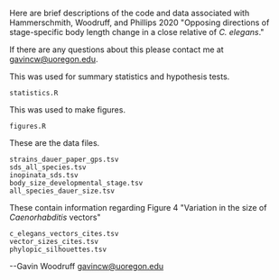 Here are brief descriptions of the code and data associated with Hammerschmith, Woodruff, and Phillips 2020 "Opposing directions of stage-specific body length change in a close relative of _C. elegans_."

If there are any questions about this please contact me at gavincw@uoregon.edu.

This was used for summary statistics and hypothesis tests.
```
statistics.R
```

This was used to make figures.
```
figures.R
```

These are the data files.
```
strains_dauer_paper_gps.tsv
sds_all_species.tsv
inopinata_sds.tsv
body_size_developmental_stage.tsv
all_species_dauer_size.tsv
```

These contain information regarding Figure 4 "Variation in the size of _Caenorhabditis_ vectors" 
```
c_elegans_vectors_cites.tsv
vector_sizes_cites.tsv
phylopic_silhouettes.tsv
```

--Gavin Woodruff
gavincw@uoregon.edu
